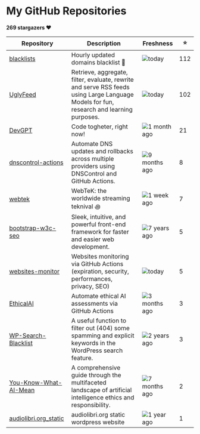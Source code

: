 
# My GitHub Repositories

**269 stargazers ❤️**

| Repository | Description | Freshness | ⭐️ |
|------------|-------------|-----------|----|
| [blacklists](https://github.com/fabriziosalmi/blacklists) | Hourly updated domains blacklist 🚫  | ![today](https://img.shields.io/badge/today-brightgreen?style=flat-square) | 112 |
| [UglyFeed](https://github.com/fabriziosalmi/UglyFeed) | Retrieve, aggregate, filter, evaluate, rewrite and serve RSS feeds using Large Language Models for fun, research and learning purposes. | ![today](https://img.shields.io/badge/today-brightgreen?style=flat-square) | 102 |
| [DevGPT](https://github.com/fabriziosalmi/DevGPT) | Code togheter, right now! | ![1 month ago](https://img.shields.io/badge/1%20month%20ago-orange?style=flat-square) | 21 |
| [dnscontrol-actions](https://github.com/fabriziosalmi/dnscontrol-actions) | Automate DNS updates and rollbacks across multiple providers using DNSControl and GitHub Actions. | ![9 months ago](https://img.shields.io/badge/9%20months%20ago-orange?style=flat-square) | 8 |
| [webtek](https://github.com/fabriziosalmi/webtek) | WebTeK: the worldwide streaming teknival ꩜ | ![1 week ago](https://img.shields.io/badge/1%20week%20ago-yellow?style=flat-square) | 7 |
| [bootstrap-w3c-seo](https://github.com/fabriziosalmi/bootstrap-w3c-seo) | Sleek, intuitive, and powerful front-end framework for faster and easier web development. | ![7 years ago](https://img.shields.io/badge/7%20years%20ago-red?style=flat-square) | 5 |
| [websites-monitor](https://github.com/fabriziosalmi/websites-monitor) | Websites monitoring via GitHub Actions (expiration, security, performances, privacy, SEO) | ![today](https://img.shields.io/badge/today-brightgreen?style=flat-square) | 5 |
| [EthicalAI](https://github.com/fabriziosalmi/EthicalAI) | Automate ethical AI assessments via GitHub Actions | ![3 months ago](https://img.shields.io/badge/3%20months%20ago-orange?style=flat-square) | 3 |
| [WP-Search-Blacklist](https://github.com/fabriziosalmi/WP-Search-Blacklist) | A useful function to filter out (404) some spamming and explicit keywords in the WordPress search feature. | ![2 years ago](https://img.shields.io/badge/2%20years%20ago-red?style=flat-square) | 3 |
| [You-Know-What-AI-Mean](https://github.com/fabriziosalmi/You-Know-What-AI-Mean) | A comprehensive guide through the multifaceted landscape of artificial intelligence ethics and responsibility. | ![7 months ago](https://img.shields.io/badge/7%20months%20ago-orange?style=flat-square) | 2 |
| [audiolibri.org_static](https://github.com/fabriziosalmi/audiolibri.org_static) | audiolibri.org static wordpress website | ![1 year ago](https://img.shields.io/badge/1%20year%20ago-red?style=flat-square) | 1 |

